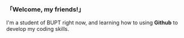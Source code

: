 ### 「Welcome, my friends!」

I'm a student of BUPT right now, and learning how to using **Github** to develop my coding skills.
